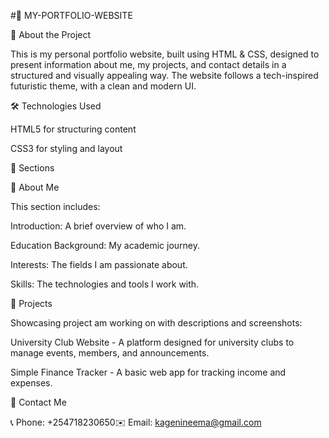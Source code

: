 #🚀 MY-PORTFOLIO-WEBSITE

📌 About the Project

This is my personal portfolio website, built using HTML & CSS, designed to present information about me, my projects, and contact details in a structured and visually appealing way. The website follows a tech-inspired futuristic theme, with a clean and modern UI.

🛠️ Technologies Used

HTML5 for structuring content

CSS3 for styling and layout

📄 Sections

🔹 About Me

This section includes:

Introduction: A brief overview of who I am.

Education Background: My academic journey.

Interests: The fields I am passionate about.

Skills: The technologies and tools I work with.

🔹 Projects

Showcasing project am working on with descriptions and screenshots:

University Club Website - A platform designed for university clubs to manage events, members, and announcements.

Simple Finance Tracker - A basic web app for tracking income and expenses.

🔹 Contact Me

📞 Phone: +254718230650✉️ Email: kagenineema@gmail.com
